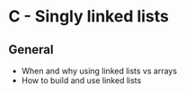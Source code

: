 # C - Singly linked lists
## General
* When and why using linked lists vs arrays
* How to build and use linked lists